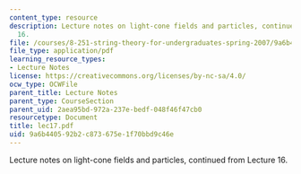 ```yaml
---
content_type: resource
description: Lecture notes on light-cone fields and particles, continued from Lecture
  16.
file: /courses/8-251-string-theory-for-undergraduates-spring-2007/9a6b440592b2c873675e1f70bbd9c46e_lec17.pdf
file_type: application/pdf
learning_resource_types:
- Lecture Notes
license: https://creativecommons.org/licenses/by-nc-sa/4.0/
ocw_type: OCWFile
parent_title: Lecture Notes
parent_type: CourseSection
parent_uid: 2aea95bd-972a-237e-bedf-048f46f47cb0
resourcetype: Document
title: lec17.pdf
uid: 9a6b4405-92b2-c873-675e-1f70bbd9c46e
---
```

Lecture notes on light-cone fields and particles, continued from Lecture 16.